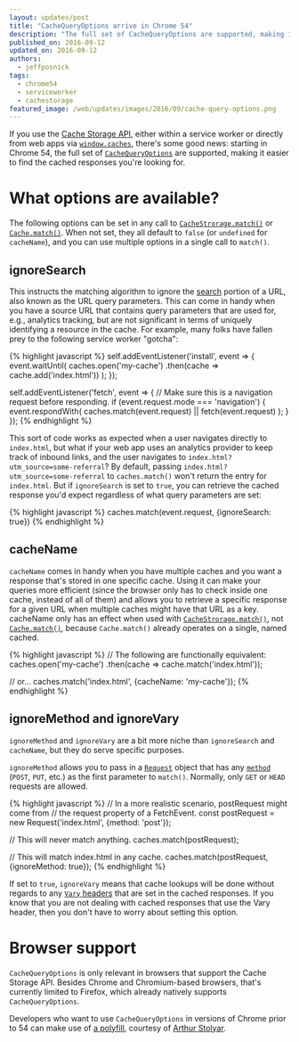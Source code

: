 ```yaml
---
layout: updates/post
title: "CacheQueryOptions arrive in Chrome 54"
description: "The full set of CacheQueryOptions are supported, making it easier to find the cached responses you're looking for."
published_on: 2016-09-12
updated_on: 2016-09-12
authors:
  - jeffposnick
tags:
  - chrome54
  - serviceworker
  - cachestorage
featured_image: /web/updates/images/2016/09/cache-query-options.png
---
```


If you use the [Cache Storage API](https://developer.mozilla.org/en-US/docs/Web/API/CacheStorage), either within a service worker or directly from web apps via [`window.caches`](https://developer.mozilla.org/en-US/docs/Web/API/Window/caches), there's some good news: starting in Chrome 54, the full set of [`CacheQueryOptions`](https://w3c.github.io/ServiceWorker/spec/service_worker/#dictdef-cache-cachequeryoptions) are supported, making it easier to find the cached responses you're looking for.

# What options are available?

The following options can be set in any call to [`CacheStrorage.match()`](https://developer.mozilla.org/en-US/docs/Web/API/CacheStorage/match) or [`Cache.match()`](https://developer.mozilla.org/en-US/docs/Web/API/Cache/match). When not set, they all default to <code>false</code> (or `undefined` for <code>cacheName</code>), and you can use multiple options in a single call to <code>match()</code>.

## ignoreSearch

This instructs the matching algorithm to ignore the [search](https://url.spec.whatwg.org/#dom-url-search) portion of a URL, also known as the URL query parameters. This can come in handy when you have a source URL that contains query parameters that are used for, e.g., analytics tracking, but are not significant in terms of uniquely identifying a resource in the cache. For example, many folks have fallen prey to the following service worker "gotcha":

{% highlight javascript %}
self.addEventListener('install', event => {
  event.waitUntil(
    caches.open('my-cache')
      .then(cache => cache.add('index.html'))
  );
});

self.addEventListener('fetch', event => {
  // Make sure this is a navigation request before responding.
  if (event.request.mode === 'navigation') {
    event.respondWith(
      caches.match(event.request) || fetch(event.request)
    );
  }
});
{% endhighlight %}

This sort of code works as expected when a user navigates directly to `index.html`, but what if your web app uses an analytics provider to keep track of inbound links, and the user navigates to `index.html?utm_source=some-referral`? By default, passing `index.html?utm_source=some-referral` to `caches.match()` won't return the entry for `index.html`. But if `ignoreSearch` is set to `true`, you can retrieve the cached response you'd expect regardless of what query parameters are set:

{% highlight javascript %}
caches.match(event.request, {ignoreSearch: true})
{% endhighlight %}

## cacheName

`cacheName` comes in handy when you have multiple caches and you want a response that's stored in one specific cache. Using it can make your queries more efficient (since the browser only has to check inside one cache, instead of all of them) and allows you to retrieve a specific response for a given URL when multiple caches might have that URL as a key. cacheName only has an effect when used with [`CacheStrorage.match()`](https://developer.mozilla.org/en-US/docs/Web/API/CacheStorage/match), not [`Cache.match()`](https://developer.mozilla.org/en-US/docs/Web/API/Cache/match), because <code>Cache.match()</code> already operates on a single, named cached.

{% highlight javascript %}
// The following are functionally equivalent:
caches.open('my-cache')
  .then(cache => cache.match('index.html'));

// or...
caches.match('index.html', {cacheName: 'my-cache'});
{% endhighlight %}

## ignoreMethod and ignoreVary

`ignoreMethod` and `ignoreVary` are a bit more niche than `ignoreSearch` and `cacheName`, but they do serve specific purposes.

`ignoreMethod` allows you to pass in a [`Request`](https://developer.mozilla.org/en-US/docs/Web/API/Request) object that has any [`method`](https://developer.mozilla.org/en-US/docs/Web/API/Request/method) (<code>POST</code>, <code>PUT</code>, etc.) as the first parameter to <code>match()</code>. Normally, only <code>GET</code> or <code>HEAD</code> requests are allowed.

{% highlight javascript %}
// In a more realistic scenario, postRequest might come from
// the request property of a FetchEvent.
const postRequest = new Request('index.html', {method: 'post'});

// This will never match anything.
caches.match(postRequest);

// This will match index.html in any cache.
caches.match(postRequest, {ignoreMethod: true});
{% endhighlight %}

If set to `true`, `ignoreVary` means that cache lookups will be done without regards to any [`Vary` headers](https://www.w3.org/Protocols/HTTP/Issues/vary-header.html) that are set in the cached responses. If you know that you are not dealing with cached responses that use the Vary header, then you don't have to worry about setting this option.

# Browser support

`CacheQueryOptions` is only relevant in browsers that support the Cache Storage API. Besides Chrome and Chromium-based browsers, that's currently limited to Firefox, which already natively supports `CacheQueryOptions`.

Developers who want to use `CacheQueryOptions` in versions of Chrome prior to 54 can make use of [a polyfill](https://www.npmjs.com/package/sw-cache-options), courtesy of [Arthur Stolyar](https://twitter.com/nekrtemplar).
